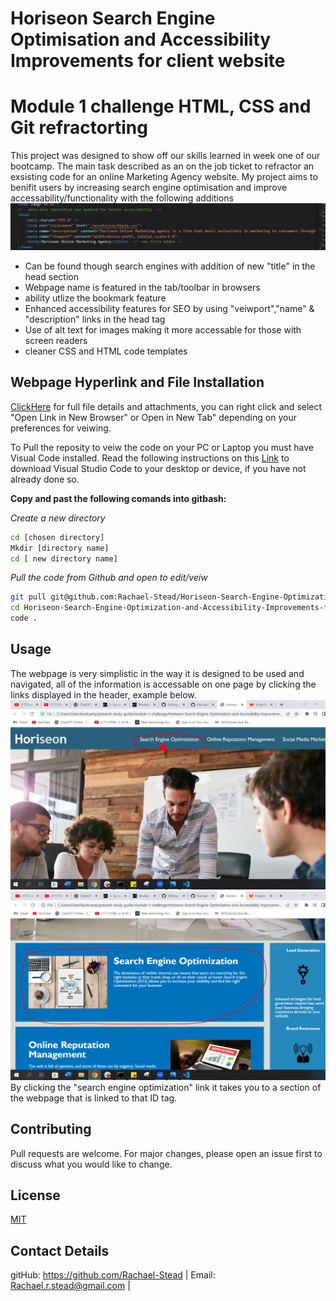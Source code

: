 # Horiseon Search Engine Optimisation and Accessibility Improvements for client website
# Module 1 challenge HTML, CSS and Git refractorting 

This project was designed to show off our skills learned in week one of our bootcamp. The main task described as an on the job ticket to refractor
an exsisting code for an online Marketing Agency website.
My project aims to benifit users by increasing search engine optimisation and improve accessability/functionality with the following additions
![seo-addition](./newtitle.PNG)
* Can be found though search engines with addition of new "title" in the head section
* Webpage name is featured in the tab/toolbar in browsers
* ability utlize the bookmark feature
* Enhanced accessibility features for SEO by using "veiwport","name" & "description" links in the head tag 
* Use of alt text for images making it more accessable for those with screen readers
* cleaner CSS and HTML code templates

## Webpage Hyperlink and File Installation

[ClickHere](https://rachael-stead.github.io/Horiseon-Search-Engine-Optimization-and-Accessibility-Improvements-for-Client-Website) for full file details and attachments, you can right click and select "Open Link in New Browser" or Open in New Tab" depending on your preferences for veiwing.

To Pull the reposity to veiw the code on your PC or Laptop you must have Visual Code installed. Read the following instructions on this [Link](https://code.visualstudio.com/download) to download Visual Studio Code to your desktop or device, if you have not already done so.

**Copy and past the following comands into gitbash:**

*Create a new directory*
```bash
cd [chosen directory]
Mkdir [directory name]
cd [ new directory name]
```
*Pull the code from Github and open to edit/veiw*
```bash
git pull git@github.com:Rachael-Stead/Horiseon-Search-Engine-Optimization-and-Accessibility-Improvements-for-Client-Website.git
cd Horiseon-Search-Engine-Optimization-and-Accessibility-Improvements-for-Client-Website
code .
```
## Usage
The webpage is very simplistic in the way it is designed to be used and navigated, all of the information is accessable on one page by clicking the links displayed
in the header, example below.
![Links fixed](./snapshotCLICK.PNG)
![Links fixed](./snapshotSECTION.PNG)
By clicking the "search engine optimization" link it takes you to a section of the webpage that is linked to that ID tag.

## Contributing

Pull requests are welcome. For major changes, please open an issue first
to discuss what you would like to change.

## License

[MIT](https://choosealicense.com/licenses/mit/)

## Contact Details
gitHub: https://github.com/Rachael-Stead | Email: Rachael.r.stead@gmail.com | 
